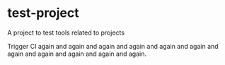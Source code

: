 # test-project
A project to test tools related to projects

Trigger CI again and again and again and again and again and again and again and again and again and again and again.
